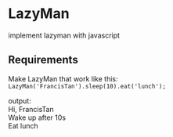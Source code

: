 # LazyMan
implement lazyman with javascript

## Requirements
Make LazyMan that work like this:  
`LazyMan('FrancisTan').sleep(10).eat('lunch');`  

output:  
Hi, FrancisTan  
Wake up after 10s  
Eat lunch
